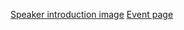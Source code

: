 [Speaker introduction image](https://www.facebook.com/photo.php?fbid=10154443272336690)
[Event page](https://www.eventpop.me/e/1083)
